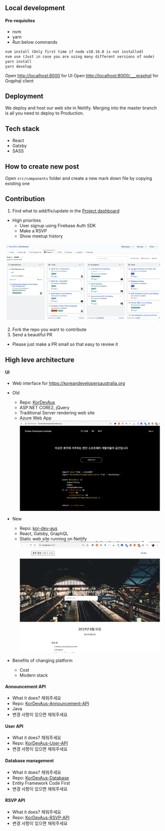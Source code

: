 

## Local development

#### Pre-requisites
- nvm
- yarn
- Run below commands

```
nvm install (Only first time if node v10.16.0 is not installed)
nvm use (Just in case you are using many different versions of node)
yarn install
yarn develop
```

Open [http://localhost:8000](http://localhost:8000) for UI
Open [http://localhost:8000/___graphql](http://localhost:8000/___graphql) for Grqphql client

## Deployment

We deploy and host our web site in Netlify.
Merging into the master branch is all you need to deploy to Production.

## Tech stack
- React
- Gatsby
- SASS

## How to create new post

Open `src/components` folder and create a new mark down file by copying existing one

## Contribution
1. Find what to add/fix/update in the [Project dashboard](https://github.com/TeamKDA/KorDevAus/projects/2)
  - High priorities
    - User signup using Firebase Auth SDK
    - Make a RSVP
    - Show meetup history

![](./src/images/project_dashboard.png)

2. Fork the repo you want to contribute
3. Send a beautiful PR
  - Please just make a PR small so that easy to review it

## High leve architecture
#### UI
- Web interface for https://koreandevelopersaustralia.org

- Old
  - Repo: [KorDevAus](https://github.com/TeamKDA/KorDevAus)
  - ASP.NET CORE2, jQuery
  - Traditional Server rendering web site
  - Azure Web App 
  ![](./src/images/old_website.png)

- New
  - Repo: [kor-dev-aus](https://github.com/TeamKDA/kor-dev-aus)
  - React, Gatsby, GraphQL
  - Static web site running on Netlify
  ![](./src/images/new_website.png)

- Benefits of changing platform
  - Cost 
  - Modern stack

#### Announcement API
- What it does? 채워주세요
- Repo: [KorDevAus-Announcement-API](https://github.com/TeamKDA/KorDevAus-Announcement-API)
- Java
- 변경 사항이 있으면 채워주세요

#### User API
- What it does? 채워주세요
- Repo: [KorDevAus-User-API](https://github.com/TeamKDA/KorDevAus-User-API)
- 변경 사항이 있으면 채워주세요

#### Database management
- What it does? 채워주세요
- Repo: [KorDevAus-Database](https://github.com/TeamKDA/KorDevAus-Database)
- Entity Framework Code First
- 변경 사항이 있으면 채워주세요

#### RSVP API
- What it does? 채워주세요
- Repo: [KorDevAus-RSVP-API](https://github.com/TeamKDA/KorDevAus-RSVP-API)
- 변경 사항이 있으면 채워주세요









